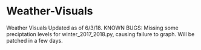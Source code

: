 # Weather-Visuals
Weather Visuals
Updated as of 6/3/18. 
KNOWN BUGS: Missing some preciptation levels for winter_2017_2018.py, causing failure to graph. Will be patched in a few days.
